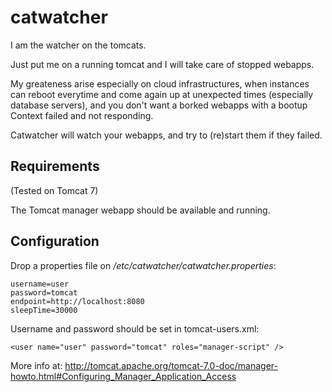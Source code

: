catwatcher
==========


I am the watcher on the tomcats.

Just put me on a running tomcat and I will take care of stopped webapps.

My greateness arise especially on cloud infrastructures, when instances can reboot everytime and come again up at unexpected times (especially database servers), and you don't want a borked webapps with a bootup Context failed and not responding.

Catwatcher will watch your webapps, and try to (re)start them if they failed.

## Requirements

(Tested on Tomcat 7)

The Tomcat manager webapp should be available and running.

## Configuration

Drop a properties file on */etc/catwatcher/catwatcher.properties*:
```
username=user
password=tomcat
endpoint=http://localhost:8080
sleepTime=30000
```

Username and password should be set in tomcat-users.xml:
```
<user name="user" password="tomcat" roles="manager-script" />
```
More info at:
http://tomcat.apache.org/tomcat-7.0-doc/manager-howto.html#Configuring_Manager_Application_Access
